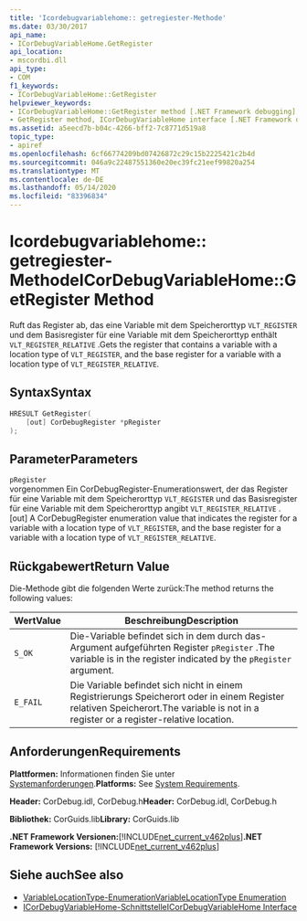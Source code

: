 ```yaml
---
title: 'Icordebugvariablehome:: getregiester-Methode'
ms.date: 03/30/2017
api_name:
- ICorDebugVariableHome.GetRegister
api_location:
- mscordbi.dll
api_type:
- COM
f1_keywords:
- ICorDebugVariableHome::GetRegister
helpviewer_keywords:
- ICorDebugVariableHome::GetRegister method [.NET Framework debugging]
- GetRegister method, ICorDebugVariableHome interface [.NET Framework debugging]
ms.assetid: a5eecd7b-b04c-4266-bff2-7c8771d519a8
topic_type:
- apiref
ms.openlocfilehash: 6cf66774209bd07426872c29c15b2225421c2b4d
ms.sourcegitcommit: 046a9c22487551360e20ec39fc21eef99820a254
ms.translationtype: MT
ms.contentlocale: de-DE
ms.lasthandoff: 05/14/2020
ms.locfileid: "83396834"
---
```

# <a name="icordebugvariablehomegetregister-method"></a><span data-ttu-id="0a5e4-102">Icordebugvariablehome:: getregiester-Methode</span><span class="sxs-lookup"><span data-stu-id="0a5e4-102">ICorDebugVariableHome::GetRegister Method</span></span>
<span data-ttu-id="0a5e4-103">Ruft das Register ab, das eine Variable mit dem Speicherorttyp `VLT_REGISTER` und dem Basisregister für eine Variable mit dem Speicherorttyp enthält `VLT_REGISTER_RELATIVE` .</span><span class="sxs-lookup"><span data-stu-id="0a5e4-103">Gets the register that contains a variable with a location type of `VLT_REGISTER`, and the base register for a variable with a location type of `VLT_REGISTER_RELATIVE`.</span></span>  
  
## <a name="syntax"></a><span data-ttu-id="0a5e4-104">Syntax</span><span class="sxs-lookup"><span data-stu-id="0a5e4-104">Syntax</span></span>  
  
```cpp  
HRESULT GetRegister(  
    [out] CorDebugRegister *pRegister  
);  
```  
  
## <a name="parameters"></a><span data-ttu-id="0a5e4-105">Parameter</span><span class="sxs-lookup"><span data-stu-id="0a5e4-105">Parameters</span></span>  
 `pRegister`  
 <span data-ttu-id="0a5e4-106">vorgenommen Ein CorDebugRegister-Enumerationswert, der das Register für eine Variable mit dem Speicherorttyp `VLT_REGISTER` und das Basisregister für eine Variable mit dem Speicherorttyp angibt `VLT_REGISTER_RELATIVE` .</span><span class="sxs-lookup"><span data-stu-id="0a5e4-106">[out] A CorDebugRegister enumeration value  that indicates the register for a variable with a location type of `VLT_REGISTER`, and the base register for a variable with a location type of `VLT_REGISTER_RELATIVE`.</span></span>  
  
## <a name="return-value"></a><span data-ttu-id="0a5e4-107">Rückgabewert</span><span class="sxs-lookup"><span data-stu-id="0a5e4-107">Return Value</span></span>  
 <span data-ttu-id="0a5e4-108">Die-Methode gibt die folgenden Werte zurück:</span><span class="sxs-lookup"><span data-stu-id="0a5e4-108">The method returns the following values:</span></span>  
  
|<span data-ttu-id="0a5e4-109">Wert</span><span class="sxs-lookup"><span data-stu-id="0a5e4-109">Value</span></span>|<span data-ttu-id="0a5e4-110">Beschreibung</span><span class="sxs-lookup"><span data-stu-id="0a5e4-110">Description</span></span>|  
|-----------|-----------------|  
|`S_OK`|<span data-ttu-id="0a5e4-111">Die-Variable befindet sich in dem durch das-Argument aufgeführten Register `pRegister` .</span><span class="sxs-lookup"><span data-stu-id="0a5e4-111">The variable is in the register indicated by the `pRegister` argument.</span></span>|  
|`E_FAIL`|<span data-ttu-id="0a5e4-112">Die Variable befindet sich nicht in einem Registrierungs Speicherort oder in einem Register relativen Speicherort.</span><span class="sxs-lookup"><span data-stu-id="0a5e4-112">The variable is not in a register or a register-relative location.</span></span>|  
  
## <a name="requirements"></a><span data-ttu-id="0a5e4-113">Anforderungen</span><span class="sxs-lookup"><span data-stu-id="0a5e4-113">Requirements</span></span>  
 <span data-ttu-id="0a5e4-114">**Plattformen:** Informationen finden Sie unter [Systemanforderungen](../../get-started/system-requirements.md).</span><span class="sxs-lookup"><span data-stu-id="0a5e4-114">**Platforms:** See [System Requirements](../../get-started/system-requirements.md).</span></span>  
  
 <span data-ttu-id="0a5e4-115">**Header:** CorDebug.idl, CorDebug.h</span><span class="sxs-lookup"><span data-stu-id="0a5e4-115">**Header:** CorDebug.idl, CorDebug.h</span></span>  
  
 <span data-ttu-id="0a5e4-116">**Bibliothek:** CorGuids.lib</span><span class="sxs-lookup"><span data-stu-id="0a5e4-116">**Library:** CorGuids.lib</span></span>  
  
 <span data-ttu-id="0a5e4-117">**.NET Framework Versionen:**[!INCLUDE[net_current_v462plus](../../../../includes/net-current-v462plus-md.md)]</span><span class="sxs-lookup"><span data-stu-id="0a5e4-117">**.NET Framework Versions:** [!INCLUDE[net_current_v462plus](../../../../includes/net-current-v462plus-md.md)]</span></span>  
  
## <a name="see-also"></a><span data-ttu-id="0a5e4-118">Siehe auch</span><span class="sxs-lookup"><span data-stu-id="0a5e4-118">See also</span></span>

- [<span data-ttu-id="0a5e4-119">VariableLocationType-Enumeration</span><span class="sxs-lookup"><span data-stu-id="0a5e4-119">VariableLocationType Enumeration</span></span>](variablelocationtype-enumeration.md)
- [<span data-ttu-id="0a5e4-120">ICorDebugVariableHome-Schnittstelle</span><span class="sxs-lookup"><span data-stu-id="0a5e4-120">ICorDebugVariableHome Interface</span></span>](icordebugvariablehome-interface.md)
